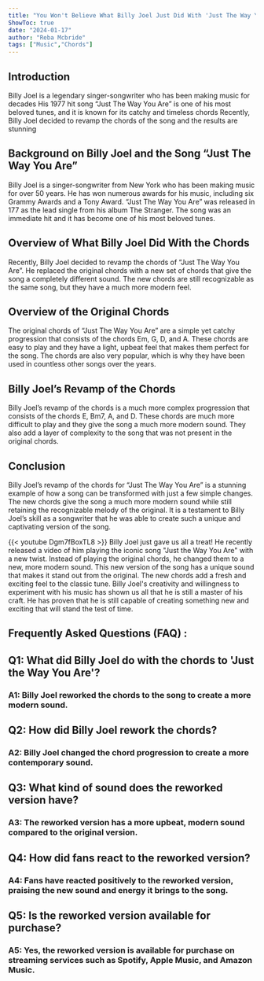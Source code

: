 ```yaml
---
title: "You Won't Believe What Billy Joel Just Did With 'Just The Way You Are' Chords!"
ShowToc: true 
date: "2024-01-17"
author: "Reba Mcbride" 
tags: ["Music","Chords"]
---
```

## Introduction

Billy Joel is a legendary singer-songwriter who has been making music for decades His 1977 hit song “Just The Way You Are” is one of his most beloved tunes, and it is known for its catchy and timeless chords Recently, Billy Joel decided to revamp the chords of the song and the results are stunning 

## Background on Billy Joel and the Song “Just The Way You Are”

Billy Joel is a singer-songwriter from New York who has been making music for over 50 years. He has won numerous awards for his music, including six Grammy Awards and a Tony Award. “Just The Way You Are” was released in 177 as the lead single from his album The Stranger. The song was an immediate hit and it has become one of his most beloved tunes. 

## Overview of What Billy Joel Did With the Chords

Recently, Billy Joel decided to revamp the chords of “Just The Way You Are”. He replaced the original chords with a new set of chords that give the song a completely different sound. The new chords are still recognizable as the same song, but they have a much more modern feel.

## Overview of the Original Chords

The original chords of “Just The Way You Are” are a simple yet catchy progression that consists of the chords Em, G, D, and A. These chords are easy to play and they have a light, upbeat feel that makes them perfect for the song. The chords are also very popular, which is why they have been used in countless other songs over the years. 

## Billy Joel’s Revamp of the Chords

Billy Joel’s revamp of the chords is a much more complex progression that consists of the chords E, Bm7, A, and D. These chords are much more difficult to play and they give the song a much more modern sound. They also add a layer of complexity to the song that was not present in the original chords. 

## Conclusion

Billy Joel’s revamp of the chords for “Just The Way You Are” is a stunning example of how a song can be transformed with just a few simple changes. The new chords give the song a much more modern sound while still retaining the recognizable melody of the original. It is a testament to Billy Joel’s skill as a songwriter that he was able to create such a unique and captivating version of the song.

{{< youtube Dgm7fBoxTL8 >}} 
Billy Joel just gave us all a treat! He recently released a video of him playing the iconic song "Just the Way You Are" with a new twist. Instead of playing the original chords, he changed them to a new, more modern sound. This new version of the song has a unique sound that makes it stand out from the original. The new chords add a fresh and exciting feel to the classic tune. Billy Joel's creativity and willingness to experiment with his music has shown us all that he is still a master of his craft. He has proven that he is still capable of creating something new and exciting that will stand the test of time.

## Frequently Asked Questions (FAQ) :
<h2>Q1: What did Billy Joel do with the chords to 'Just the Way You Are'?</h2>

<h3>A1: Billy Joel reworked the chords to the song to create a more modern sound.</h3>

<h2>Q2: How did Billy Joel rework the chords?</h2>

<h3>A2: Billy Joel changed the chord progression to create a more contemporary sound.</h3>

<h2>Q3: What kind of sound does the reworked version have?</h2>

<h3>A3: The reworked version has a more upbeat, modern sound compared to the original version.</h3>

<h2>Q4: How did fans react to the reworked version?</h2>

<h3>A4: Fans have reacted positively to the reworked version, praising the new sound and energy it brings to the song.</h3>

<h2>Q5: Is the reworked version available for purchase?</h2>

<h3>A5: Yes, the reworked version is available for purchase on streaming services such as Spotify, Apple Music, and Amazon Music.</h3>



